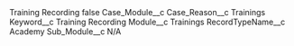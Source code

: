 <?xml version="1.0" encoding="UTF-8"?>
<CustomMetadata xmlns="http://soap.sforce.com/2006/04/metadata" xmlns:xsi="http://www.w3.org/2001/XMLSchema-instance" xmlns:xsd="http://www.w3.org/2001/XMLSchema">
    <label>Training Recording</label>
    <protected>false</protected>
    <values>
        <field>Case_Module__c</field>
        <value xsi:nil="true"/>
    </values>
    <values>
        <field>Case_Reason__c</field>
        <value xsi:type="xsd:string">Trainings</value>
    </values>
    <values>
        <field>Keyword__c</field>
        <value xsi:type="xsd:string">Training Recording</value>
    </values>
    <values>
        <field>Module__c</field>
        <value xsi:type="xsd:string">Trainings</value>
    </values>
    <values>
        <field>RecordTypeName__c</field>
        <value xsi:type="xsd:string">Academy</value>
    </values>
    <values>
        <field>Sub_Module__c</field>
        <value xsi:type="xsd:string">N/A</value>
    </values>
</CustomMetadata>
